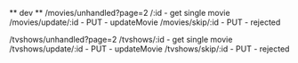 ** dev **
/movies/unhandled?page=2
/:id - get single movie
/movies/update/:id - PUT - updateMovie
/movies/skip/:id - PUT - rejected

/tvshows/unhandled?page=2
/tvshows/:id - get single movie
/tvshows/update/:id - PUT - updateMovie
/tvshows/skip/:id - PUT - rejected
